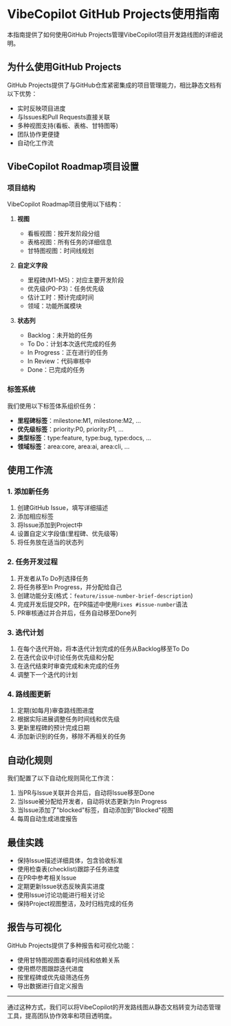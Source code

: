 # VibeCopilot GitHub Projects使用指南

本指南提供了如何使用GitHub Projects管理VibeCopilot项目开发路线图的详细说明。

## 为什么使用GitHub Projects

GitHub Projects提供了与GitHub仓库紧密集成的项目管理能力，相比静态文档有以下优势：

- 实时反映项目进度
- 与Issues和Pull Requests直接关联
- 多种视图支持(看板、表格、甘特图等)
- 团队协作更便捷
- 自动化工作流

## VibeCopilot Roadmap项目设置

### 项目结构

VibeCopilot Roadmap项目使用以下结构：

1. **视图**
   - 看板视图：按开发阶段分组
   - 表格视图：所有任务的详细信息
   - 甘特图视图：时间线规划

2. **自定义字段**
   - 里程碑(M1-M5)：对应主要开发阶段
   - 优先级(P0-P3)：任务优先级
   - 估计工时：预计完成时间
   - 领域：功能所属模块

3. **状态列**
   - Backlog：未开始的任务
   - To Do：计划本次迭代完成的任务
   - In Progress：正在进行的任务
   - In Review：代码审核中
   - Done：已完成的任务

### 标签系统

我们使用以下标签体系组织任务：

- **里程碑标签**：milestone:M1, milestone:M2, ...
- **优先级标签**：priority:P0, priority:P1, ...
- **类型标签**：type:feature, type:bug, type:docs, ...
- **领域标签**：area:core, area:ai, area:cli, ...

## 使用工作流

### 1. 添加新任务

1. 创建GitHub Issue，填写详细描述
2. 添加相应标签
3. 将Issue添加到Project中
4. 设置自定义字段值(里程碑、优先级等)
5. 将任务放在适当的状态列

### 2. 任务开发过程

1. 开发者从To Do列选择任务
2. 将任务移至In Progress，并分配给自己
3. 创建功能分支(格式：`feature/issue-number-brief-description`)
4. 完成开发后提交PR，在PR描述中使用`Fixes #issue-number`语法
5. PR审核通过并合并后，任务自动移至Done列

### 3. 迭代计划

1. 在每个迭代开始，将本迭代计划完成的任务从Backlog移至To Do
2. 在迭代会议中讨论任务优先级和分配
3. 在迭代结束时审查完成和未完成的任务
4. 调整下一个迭代的计划

### 4. 路线图更新

1. 定期(如每月)审查路线图进度
2. 根据实际进展调整任务时间线和优先级
3. 更新里程碑的预计完成日期
4. 添加新识别的任务，移除不再相关的任务

## 自动化规则

我们配置了以下自动化规则简化工作流：

1. 当PR与Issue关联并合并后，自动将Issue移至Done
2. 当Issue被分配给开发者，自动将状态更新为In Progress
3. 当Issue添加了"blocked"标签，自动添加到"Blocked"视图
4. 每周自动生成进度报告

## 最佳实践

- 保持Issue描述详细具体，包含验收标准
- 使用检查表(checklist)跟踪子任务进度
- 在PR中参考相关Issue
- 定期更新Issue状态反映真实进度
- 使用Issue讨论功能进行相关讨论
- 保持Project视图整洁，及时归档完成的任务

## 报告与可视化

GitHub Projects提供了多种报告和可视化功能：

- 使用甘特图视图查看时间线和依赖关系
- 使用燃尽图跟踪迭代进度
- 按里程碑或优先级筛选任务
- 导出数据进行自定义报告

---

通过这种方式，我们可以将VibeCopilot的开发路线图从静态文档转变为动态管理工具，提高团队协作效率和项目透明度。
